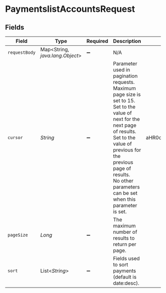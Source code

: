 # PaymentslistAccountsRequest


## Fields

| Field                                                                                                                                                                                                                                                    | Type                                                                                                                                                                                                                                                     | Required                                                                                                                                                                                                                                                 | Description                                                                                                                                                                                                                                              | Example                                                                                                                                                                                                                                                  |
| -------------------------------------------------------------------------------------------------------------------------------------------------------------------------------------------------------------------------------------------------------- | -------------------------------------------------------------------------------------------------------------------------------------------------------------------------------------------------------------------------------------------------------- | -------------------------------------------------------------------------------------------------------------------------------------------------------------------------------------------------------------------------------------------------------- | -------------------------------------------------------------------------------------------------------------------------------------------------------------------------------------------------------------------------------------------------------- | -------------------------------------------------------------------------------------------------------------------------------------------------------------------------------------------------------------------------------------------------------- |
| `requestBody`                                                                                                                                                                                                                                            | Map<String, *java.lang.Object*>                                                                                                                                                                                                                          | :heavy_minus_sign:                                                                                                                                                                                                                                       | N/A                                                                                                                                                                                                                                                      |                                                                                                                                                                                                                                                          |
| `cursor`                                                                                                                                                                                                                                                 | *String*                                                                                                                                                                                                                                                 | :heavy_minus_sign:                                                                                                                                                                                                                                       | Parameter used in pagination requests. Maximum page size is set to 15.<br/>Set to the value of next for the next page of results.<br/>Set to the value of previous for the previous page of results.<br/>No other parameters can be set when this parameter is set.<br/> | aHR0cHM6Ly9nLnBhZ2UvTmVrby1SYW1lbj9zaGFyZQ==                                                                                                                                                                                                             |
| `pageSize`                                                                                                                                                                                                                                               | *Long*                                                                                                                                                                                                                                                   | :heavy_minus_sign:                                                                                                                                                                                                                                       | The maximum number of results to return per page.<br/>                                                                                                                                                                                                   |                                                                                                                                                                                                                                                          |
| `sort`                                                                                                                                                                                                                                                   | List<*String*>                                                                                                                                                                                                                                           | :heavy_minus_sign:                                                                                                                                                                                                                                       | Fields used to sort payments (default is date:desc).                                                                                                                                                                                                     |                                                                                                                                                                                                                                                          |